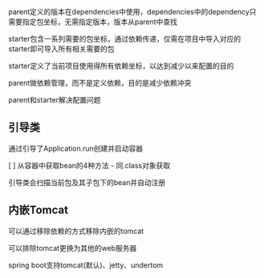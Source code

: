 parent定义的版本在dependencies中使用，dependencies中的dependency只需要指定包坐标，无需指定版本，版本从parent中查找

starter包含一系列需要的包坐标，通过依赖传递，仅需在项目中导入对应的starter即可导入所有相关需要的包

starter定义了当前项目使用得所有依赖坐标，以达到减少以来配置的目的

parent做依赖管理，而不是定义依赖，目的是减少依赖冲突



parent和starter解决配置问题


## 引导类

通过引导了Application.run创建并启动容器

[ ] 从容器中获取bean的4种方法
    - 同.class对象获取


引导类会扫描当前包及其子包下的bean并自动注册

## 内嵌Tomcat

可以通过移除依赖的方式移除内嵌的tomcat

可以排除tomcat更换为其他的web服务器

spring boot支持tomcat(默认)、jetty、undertom
